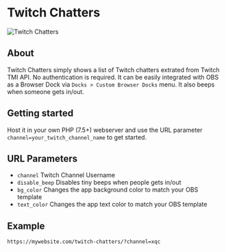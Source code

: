 # Twitch Chatters

![Twitch Chatters](https://i.postimg.cc/503SnnX5/Chatters.png)

## About

Twitch Chatters simply shows a list of Twitch chatters extrated from Twitch TMI API. No authentication is required.
It can be easily integrated with OBS as a Browser Dock via `Docks > Custom Browser Docks` menu. It also beeps when someone gets in/out.

## Getting started

Host it in your own PHP (7.5+) webserver and use the URL parameter `channel=your_twitch_channel_name` to get started.

## URL Parameters

- `channel` Twitch Channel Username
- `disable_beep` Disables tiny beeps when people gets in/out
- `bg_color` Changes the app background color to match your OBS template
- `text_color` Changes the app text color to match your OBS template

## Example

`https://mywebsite.com/twitch-chatters/?channel=xqc`